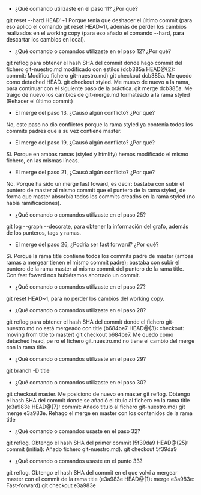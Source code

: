 - ¿Qué comando utilizaste en el paso 11? ¿Por qué?

git reset --hard HEAD'~1
Porque tenía que deshacer el último commit (para eso aplico el comando git reset HEAD~1), además de perder los cambios realizados en el working copy (para eso añado el comando --hard, para descartar los cambios en local).

- ¿Qué comando o comandos utilizaste en el paso 12? ¿Por qué?

git reflog para obtener el hash SHA del commit donde hago commit del fichero git-nuestro.md modificado con estilos (dcb385a HEAD@{2}: commit: Modifico fichero git-nuestro.md)
git checkout dcb385a. Me quedo como detached HEAD.
git checkout styled. Me muevo de nuevo a la rama, para continuar con el siguiente paso de la práctica.
git merge dcb385a. Me traigo de nuevo los cambios de git-merge.md formateado a la rama styled (Rehacer el último commit)

- El merge del paso 13, ¿Causó algún conflicto? ¿Por qué?

No, este paso no dio conflictos porque la rama styled ya contenía todos los commits padres que a su vez contiene master.

- El merge del paso 19, ¿Causó algún conflicto? ¿Por qué?

Sí. Porque en ambas ramas (styled y htmlify) hemos modificado el mismo fichero, en las mismas líneas.

- El merge del paso 21, ¿Causó algún conflicto? ¿Por qué?

No. Porque ha sido un merge fast foward, es decir: bastaba con subir el puntero de master al mismo commit que el puntero de la rama styled, de forma que master absorbía todos los commits creados en la rama styled (no había ramificaciones).

- ¿Qué comando o comandos utilizaste en el paso 25?

git log --graph --decorate, para obtener la información del grafo, además de los punteros, tags y ramas.

- El merge del paso 26, ¿Podría ser fast forward? ¿Por qué?

Sí. Porque la rama title contiene todos los commits padre de master (ambas ramas a mergear tienen el mismo commit padre); bastaba con subir el puntero de la rama master al mismo commit del puntero de la rama title. Con fast foward nos hubiéramos ahorrado un commit.

- ¿Qué comando o comandos utilizaste en el paso 27?

git reset HEAD~1, para no perder los cambios del working copy.

- ¿Qué comando o comandos utilizaste en el paso 28?

git reflog para obtener el hash SHA del commit donde el fichero git-nuestro.md no está mergeado con title (b684be7 HEAD@{3}: checkout: moving from title to master)
git checkout b684be7. Me quedo como detached head, pe
ro el fichero git.nuestro.md no tiene el cambio del merge con la rama title.

- ¿Qué comando o comandos utilizaste en el paso 29?

git branch -D title

- ¿Qué comando o comandos utilizaste en el paso 30?

git checkout master. Me posiciono de nuevo en master
git reflog. Obtengo el hash SHA del commit donde se añadió el título al fichero en la rama title (e3a983e HEAD@{7}: commit: Añado titulo al fichero git-nuestro.md)
git merge e3a983e. Rehago el merge en master con los contenidos de la rama title

- ¿Qué comando o comandos usaste en el paso 32?

git reflog. Obtengo el hash SHA del primer commit (5f39da9 HEAD@{25}: commit (initial): Añado fichero git-nuestro.md).
git checkout 5f39da9

- ¿Qué comando o comandos usaste en el punto 33?

git reflog. Obtengo el hash SHA del commit en el que volví a mergear master con el commit de la rama title (e3a983e HEAD@{1}: merge e3a983e: Fast-forward)
git checkout e3a983e
